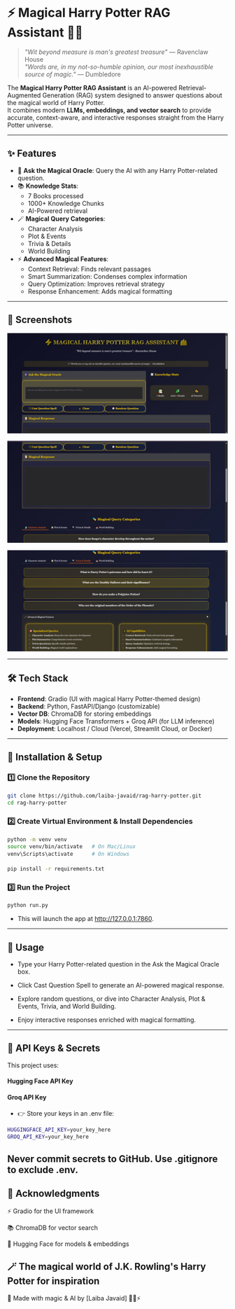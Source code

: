 # ⚡ Magical Harry Potter RAG Assistant 🧙‍♂️

> *"Wit beyond measure is man's greatest treasure"* — Ravenclaw House  
> *"Words are, in my not-so-humble opinion, our most inexhaustible source of magic."* — Dumbledore  

The **Magical Harry Potter RAG Assistant** is an AI-powered Retrieval-Augmented Generation (RAG) system designed to answer questions about the magical world of Harry Potter.  
It combines modern **LLMs, embeddings, and vector search** to provide accurate, context-aware, and interactive responses straight from the Harry Potter universe.

---

## ✨ Features

- 🔮 **Ask the Magical Oracle**: Query the AI with any Harry Potter-related question.  
- 📚 **Knowledge Stats**:  
  - 7 Books processed  
  - 1000+ Knowledge Chunks  
  - AI-Powered retrieval  
- 🪄 **Magical Query Categories**:
  - Character Analysis  
  - Plot & Events  
  - Trivia & Details  
  - World Building  
- ⚡ **Advanced Magical Features**:
  - Context Retrieval: Finds relevant passages  
  - Smart Summarization: Condenses complex information  
  - Query Optimization: Improves retrieval strategy  
  - Response Enhancement: Adds magical formatting  

---

## 📸 Screenshots

 
![Home](./assets/screenshots/rag-harry-potter.jpeg)

![Response](./assets/screenshots/rag2.jpeg)

 
![Categories](./assets/screenshots/rag3.jpeg)

---

## 🛠️ Tech Stack

- **Frontend**: Gradio (UI with magical Harry Potter-themed design)  
- **Backend**: Python, FastAPI/Django (customizable)  
- **Vector DB**: ChromaDB for storing embeddings  
- **Models**: Hugging Face Transformers + Groq API (for LLM inference)  
- **Deployment**: Localhost / Cloud (Vercel, Streamlit Cloud, or Docker)  

---

## 🚀 Installation & Setup

### 1️⃣ Clone the Repository
```bash
git clone https://github.com/laiba-javaid/rag-harry-potter.git
cd rag-harry-potter
```
### 2️⃣ Create Virtual Environment & Install Dependencies
```bash
python -m venv venv
source venv/bin/activate   # On Mac/Linux
venv\Scripts\activate      # On Windows

pip install -r requirements.txt
```
### 3️⃣ Run the Project
```bash
python run.py
```
- This will launch the app at http://127.0.0.1:7860.
---
## 🧪 Usage

- Type your Harry Potter-related question in the Ask the Magical Oracle box.

- Click Cast Question Spell to generate an AI-powered magical response.

- Explore random questions, or dive into Character Analysis, Plot & Events, Trivia, and World Building.

- Enjoy interactive responses enriched with magical formatting.
---

## 🔐 API Keys & Secrets

This project uses:

#### Hugging Face API Key

#### Groq API Key

- 👉 Store your keys in an .env file:
```bash
HUGGINGFACE_API_KEY=your_key_here
GROQ_API_KEY=your_key_here
```

Never commit secrets to GitHub. Use .gitignore to exclude .env.
---
## 🙌 Acknowledgments

⚡ Gradio
 for the UI framework

📚 ChromaDB
 for vector search

🤗 Hugging Face
 for models & embeddings

🪄 The magical world of J.K. Rowling's Harry Potter for inspiration
---
💛 Made with magic & AI by [Laiba Javaid] 🧙‍♀️⚡
